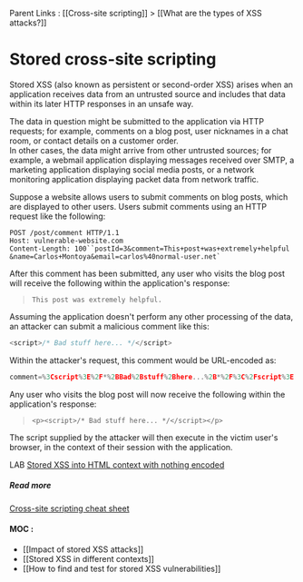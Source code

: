 Parent Links : [[Cross-site scripting]] > [[What are the types of XSS attacks?]]

# Stored cross-site scripting
  
Stored XSS (also known as persistent or second-order XSS) arises when an application receives data from an untrusted source and includes that data within its later HTTP responses in an unsafe way.  
  
The data in question might be submitted to the application via HTTP requests; for example, comments on a blog post, user nicknames in a chat room, or contact details on a customer order.  
In other cases, the data might arrive from other untrusted sources; for example, a webmail application displaying messages received over SMTP, a marketing application displaying social media posts, or a network monitoring application displaying packet data from network traffic.  
  
  
Suppose a website allows users to submit comments on blog posts, which are displayed to other users. Users submit comments using an HTTP request like the following:  
```http 
POST /post/comment HTTP/1.1  
Host: vulnerable-website.com  
Content-Length: 100``postId=3&comment=This+post+was+extremely+helpful
&name=Carlos+Montoya&email=carlos%40normal-user.net`  
```
 
After this comment has been submitted, any user who visits the blog post will receive the following within the application's response:  
>`This post was extremely helpful.`  
  
Assuming the application doesn't perform any other processing of the data, an attacker can submit a malicious comment like this:  
```js 
<script>/* Bad stuff here... */</script>
```  
  
Within the attacker's request, this comment would be URL-encoded as:  
```js 
comment=%3Cscript%3E%2F*%2BBad%2Bstuff%2Bhere...%2B*%2F%3C%2Fscript%3E
```
  
Any user who visits the blog post will now receive the following within the application's response:  
> `<p><script>/* Bad stuff here... */</script></p>`

  
The script supplied by the attacker will then execute in the victim user's browser, in the context of their session with the application.  
  
  
LAB [Stored XSS into HTML context with nothing encoded](https://portswigger.net/web-security/cross-site-scripting/stored/lab-html-context-nothing-encoded)  
    
  

##### Read more
  
[Cross-site scripting cheat sheet](https://portswigger.net/web-security/cross-site-scripting/cheat-sheet)


#### MOC :
- [[Impact of stored XSS attacks]]
- [[Stored XSS in different contexts]]
- [[How to find and test for stored XSS vulnerabilities]]